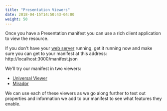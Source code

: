 ```yaml
---
title: "Presentation Viewers"
date: 2018-04-15T14:50:43-04:00
weight: 50
---
```


Once you have a Presentation manifest you can use a rich client application to view the resource.

If you don't have your [web server](../preparation/web-server.md) running, get it running now and make sure you can get to your manifest at this address: http://localhost:3000/manifest.json

We'll try our manifest in two viewers:

- [Universal Viewer](universal-viewer.md)
- [Mirador](mirador.md)

We can use each of these viewers as we go along further to test out properties and information we add to our manifest to see what features they enable.

<!-- #backlog:570 mention Manifesto as a way to create your own new viewer based on UV components http://blog.edsilv.com/manifesto/ -->
